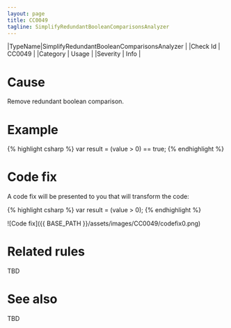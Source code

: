 ```yaml
---
layout: page
title: CC0049
tagline: SimplifyRedundantBooleanComparisonsAnalyzer
---
```


|TypeName|SimplifyRedundantBooleanComparisonsAnalyzer |
|Check Id | CC0049 |
|Category | Usage |
|Severity | Info |

# Cause

Remove redundant boolean comparison.

# Example

{% highlight csharp %}
var result = (value > 0) == true;
{% endhighlight %}

# Code fix

A code fix will be presented to you that will transform the code:

{% highlight csharp %}
var result = (value > 0);
{% endhighlight %}

![Code fix]({{ BASE_PATH }}/assets/images/CC0049/codefix0.png)

# Related rules

TBD

# See also

TBD
